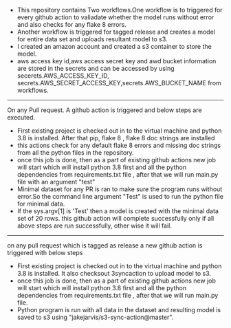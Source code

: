 * This repository contains Two workflows.One workflow is to triggered for every github action to valiadate whether the model
runs without error and also checks for any flake 8 errors.
* Another workflow is triggered  for tagged release and creates a model for entire data set and uploads resultant model to s3.
* I created an amazon account and created  a s3 container to store the model.
* aws access key id,aws access secret key and awd bucket information are stored in the secrets and can be accessed by
using secerets.AWS_ACCESS_KEY_ID, secrets.AWS_SECRET_ACCESS_KEY,secrets.AWS_BUCKET_NAME from workflows.
----
On any Pull request. A github action is triggered and below steps are executed.
* First existing project is checked out in to the virtual machine and python 3.8 is installed. After that pip, flake 8 , flake 8 doc strings
 are installed
* this actions check for any default flake 8 errors and missing doc strings from all the python files in the repository.
* once this job is done, then as a part of existing github actions new job will start which will install python 3.8 first and 
all the python dependencies from requirements.txt file , after that we will run main.py file with an argument "test"
* Minimal dataset for any PR is ran to make sure the program runs without error.So the command
 line argument "Test" is used to run the python file for minimal data.
* If the sys.argv[1] is 'Test' then a model is created with the minimal data set of 20 rows.
this github action will complete successfully only if all above steps are run successfully, other wise it will fail.
------
on any pull request which is tagged as release a new github action is triggered with below steps
* First existing project is checked out in to the virtual machine and python 3.8 is installed. It also checksout 3syncaction to upload model to s3.
* once this job is done, then as a part of existing github actions new job will start which will install python 3.8 first and 
all the python dependencies from requirements.txt file , after that we will run main.py file.
* Python program is run with all data in the dataset and resulting model is saved to s3 using "jakejarvis/s3-sync-action@master".

